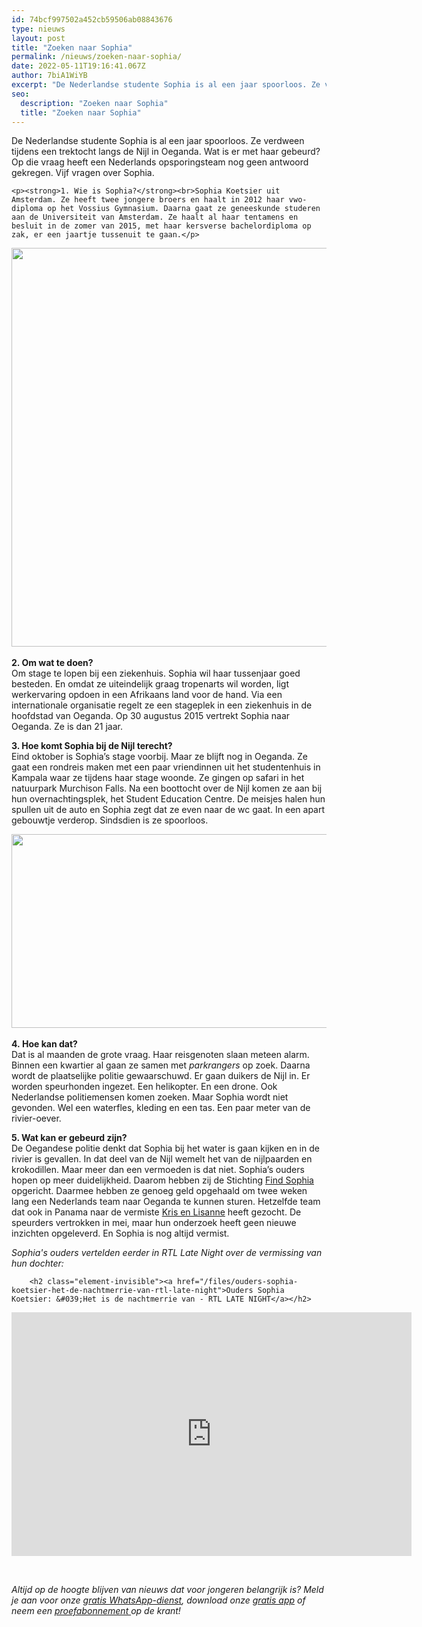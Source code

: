 ```yaml
---
id: 74bcf997502a452cb59506ab08843676
type: nieuws
layout: post
title: "Zoeken naar Sophia"
permalink: /nieuws/zoeken-naar-sophia/
date: 2022-05-11T19:16:41.067Z
author: 7biA1WiYB
excerpt: "De Nederlandse studente Sophia is al een jaar spoorloos. Ze verdween tijdens een trektocht langs de Nijl in Oeganda. Wat is er met haar gebeurd? Op die vraag heeft een Nederlands opsporingsteam nog geen antwoord gekregen. Vijf vragen over Sophia.  "
seo:
  description: "Zoeken naar Sophia"
  title: "Zoeken naar Sophia"
---
```

De Nederlandse studente Sophia is al een jaar spoorloos. Ze verdween tijdens een trektocht langs de Nijl in Oeganda. Wat is er met haar gebeurd? Op die vraag heeft een Nederlands opsporingsteam nog geen antwoord gekregen. Vijf vragen over Sophia.  

    <p><strong>1. Wie is Sophia?</strong><br>Sophia Koetsier uit Amsterdam. Ze heeft twee jongere broers en haalt in 2012 haar vwo-diploma op het Vossius Gymnasium. Daarna gaat ze geneeskunde studeren aan de Universiteit van Amsterdam. Ze haalt al haar tentamens en besluit in de zomer van 2015, met haar kersverse bachelordiploma op zak, er een jaartje tussenuit te gaan.</p>
<p><div class="media media-element-container media-default"><div id="file-18063" class="file file-image file-image-jpeg">

        
  
  <div class="content">
    <img title="Sophia met kinderen in Oeganda  Foto Stichting Find Sophia" height="456" width="608" style="width: 850px; height: 638px;" class="media-element file-default" src="https://7dagen.netlify.app/sites/default/files/Sophia_tijdens%20stage%20%20Foto%20FindSophia.jpg" alt="">  </div>

  
</div>
</div><br><strong>2. Om wat te doen?</strong><br>Om stage te lopen bij een ziekenhuis. Sophia wil haar tussenjaar goed besteden. En omdat ze uiteindelijk graag tropenarts wil worden, ligt werkervaring opdoen in een Afrikaans land voor de hand. Via een internationale organisatie regelt ze een stageplek in een ziekenhuis in de hoofdstad van Oeganda. Op 30 augustus 2015 vertrekt Sophia naar Oeganda. Ze is dan 21 jaar.
<p><strong>3. Hoe komt Sophia bij de Nijl terecht?</strong><br>Eind oktober is Sophia’s stage voorbij. Maar ze blijft nog in Oeganda. Ze gaat een rondreis maken met een paar vriendinnen uit het studentenhuis in Kampala waar ze tijdens haar stage woonde. Ze gingen op safari in het natuurpark Murchison Falls. Na een boottocht over de Nijl komen ze aan bij hun overnachtingsplek, het Student Education Centre. De meisjes halen hun spullen uit de auto en Sophia zegt dat ze even naar de wc gaat. In een apart gebouwtje verderop. Sindsdien is ze spoorloos.</p>
<p><div class="media media-element-container media-default"><div id="file-18064" class="file file-image file-image-jpeg">

        
  
  <div class="content">
    <img title="Murchison Falls" height="600" width="1200" style="width: 850px; height: 310px;" class="media-element file-default" src="https://7dagen.netlify.app/sites/default/files/murchisonfalls.jpg" alt="">  </div>

  
</div>
</div><br><strong>4. Hoe kan dat?</strong><br>Dat is al maanden de grote vraag. Haar reisgenoten slaan meteen alarm. Binnen een kwartier al gaan ze samen met <em>parkrangers</em> op zoek. Daarna wordt de plaatselijke politie gewaarschuwd. Er gaan duikers de Nijl in. Er worden speurhonden ingezet. Een helikopter. En een drone. Ook Nederlandse politiemensen komen zoeken. Maar Sophia wordt niet gevonden. Wel een waterfles, kleding en een tas. Een paar meter van de rivier-oever.
<p><strong>5. Wat kan er gebeurd zijn?</strong><br>De Oegandese politie denkt dat Sophia bij het water is gaan kijken en in de rivier is gevallen. In dat deel van de Nijl wemelt het van de nijlpaarden en krokodillen. Maar meer dan een vermoeden is dat niet. Sophia’s ouders hopen op meer duidelijkheid. Daarom hebben zij de Stichting <a href="http://www.findsophia.org">Find Sophia</a> opgericht. Daarmee hebben ze genoeg geld opgehaald om twee weken lang een Nederlands team naar Oeganda te kunnen sturen. Hetzelfde team dat ook in Panama naar de vermiste <a href="https://7dagen.netlify.app/nieuws/kris-en-lisanne-het-verhaal-rond">Kris en Lisanne</a> heeft gezocht. De speurders vertrokken in mei, maar hun onderzoek heeft geen nieuwe inzichten opgeleverd. En Sophia is nog altijd vermist.</p>
<p><em>Sophia's ouders vertelden eerder in RTL Late Night over de vermissing van hun dochter:</em></p>
<p><div class="media media-element-container media-default"><div id="file-18065" class="file file-video file-video-youtube">

        <h2 class="element-invisible"><a href="/files/ouders-sophia-koetsier-het-de-nachtmerrie-van-rtl-late-night">Ouders Sophia Koetsier: &#039;Het is de nachtmerrie van - RTL LATE NIGHT</a></h2>
    
  
  <div class="content">
    <div class="media-youtube-video media-element file-default media-youtube-1">
  <iframe class="media-youtube-player" width="640" height="390" title="Ouders Sophia Koetsier: &#039;Het is de nachtmerrie van - RTL LATE NIGHT" src="https://www.youtube.com/embed/a5tJ_AdVenM?wmode=opaque&controls=" name="Ouders Sophia Koetsier: &#039;Het is de nachtmerrie van - RTL LATE NIGHT" frameborder="0" allowfullscreen="">Video van Ouders Sophia Koetsier: &amp;#039;Het is de nachtmerrie van - RTL LATE NIGHT</iframe>
</div>
  </div>

  
</div>
</div>
<p> </p>
<p><em>Altijd op de hoogte blijven van nieuws dat voor jongeren belangrijk is? Meld je aan voor onze <a href="https://7dagen.netlify.app/whatsapp">gratis WhatsApp-dienst</a>, download onze <a href="https://7dagen.netlify.app/app">gratis app</a> of neem een <a href="https://abonneren.sevendays.nl/abonneren/abonnementen/ae/artikel">proefabonnement </a>op de krant! </em></p>  
